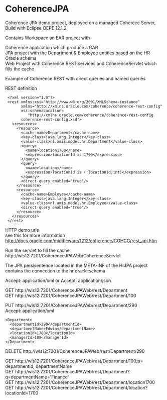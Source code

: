 CoherenceJPA
============

Coherence JPA demo project, deployed on a managed Coherece Server, Build with Eclipse OEPE 12.1.2 

Contains Workspace an EAR project with

Coherence application which produce a GAR    
JPA project with the Department & Employee entities based on the HR Oracle schema  
Web Project with Coherence REST services and CoherenceServlet which fills the cache 


Example of Coherence REST with direct queries and named queries



REST definition

     <?xml version="1.0"?>
     <rest xmlns:xsi="http://www.w3.org/2001/XMLSchema-instance"
           xmlns="http://xmlns.oracle.com/coherence/coherence-rest-config"
           xsi:schemaLocation=
              "http://xmlns.oracle.com/coherence/coherence-rest-config
           coherence-rest-config.xsd">
       <resources>
         <resource>
           <cache-name>Department</cache-name>
           <key-class>java.lang.Integer</key-class>
           <value-class>nl.amis.model.hr.Department</value-class>
           <query>
             <name>location1700</name>
             <expression>locationId is 1700</expression>
           </query>
           <query>
             <name>location</name>
             <expression>locationId is (:locationId;int)</expression>
           </query>
           <direct-query enabled="true"/>
         </resource>
         <resource>
           <cache-name>Employee</cache-name>
           <key-class>java.lang.Integer</key-class>
           <value-class>nl.amis.model.hr.Employee</value-class>
           <direct-query enabled="true"/>
         </resource>
       </resources>
     </rest>   


HTTP demo urls   
see this for more information http://docs.oracle.com/middleware/1212/coherence/COHCG/rest_api.htm   

Run the servlet to fill the cache  
http://wls12:7201/CoherenceJPAWeb/CoherenceServlet

The JPA persisentence located in the META-INF of the HrJPA project contains the connection to the hr oracle schema  

Accept: application/xml  or Accept: application/json  

GET http://wls12:7201/CoherenceJPAWeb/rest/Department    
GET http://wls12:7201/CoherenceJPAWeb/rest/Department/100  

PUT http://wls12:7201/CoherenceJPAWeb/rest/Department/290  
Accept: application/xml  

    <Department>
      <departmentId>290</departmentId>
      <departmentName>Edwin</departmentName>
      <locationId>1700</locationId>
      <managerId>108</managerId>
    </Department>

DELETE http://wls12:7201/CoherenceJPAWeb/rest/Department/290  

GET http://wls12:7201/CoherenceJPAWeb/rest/Department/100;p= departmentId, departmentName    
GET http://wls12:7201/CoherenceJPAWeb/rest/Department?q=departmentName='Finance'  
GET http://wls12:7201/CoherenceJPAWeb/rest/Department/location1700  
GET http://wls12:7201/CoherenceJPAWeb/rest/Department/location?locationId=1700  

